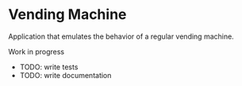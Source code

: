 # Vending Machine

Application that emulates the behavior of a regular vending machine.

Work in progress
- TODO: write tests
- TODO: write documentation
